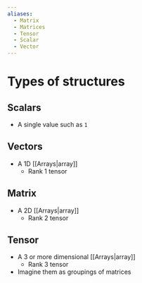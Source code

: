 ```yaml
---
aliases:
  - Matrix
  - Matrices
  - Tensor
  - Scalar
  - Vector
---
```

# Types of structures
## Scalars
- A single value such as `1`

## Vectors
- A 1D [[Arrays|array]]
	- Rank 1 tensor

## Matrix
- A 2D [[Arrays|array]]
	- Rank 2 tensor

## Tensor
- A 3 or more dimensional [[Arrays|array]]
	- Rank 3 tensor
- Imagine them as groupings of matrices